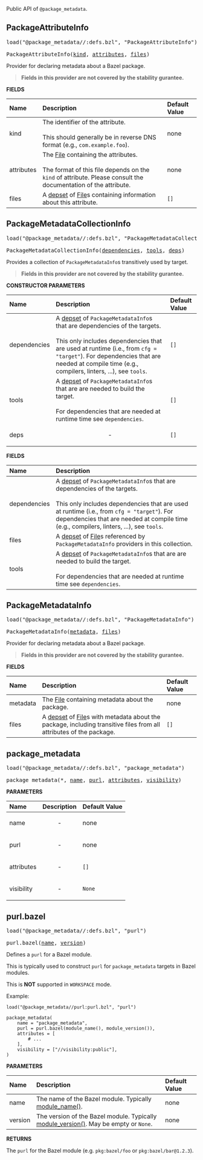 <!-- Generated with Stardoc: http://skydoc.bazel.build -->

Public API of `@package_metadata`.

<a id="PackageAttributeInfo"></a>

## PackageAttributeInfo

<pre>
load("@package_metadata//:defs.bzl", "PackageAttributeInfo")

PackageAttributeInfo(<a href="#PackageAttributeInfo-kind">kind</a>, <a href="#PackageAttributeInfo-attributes">attributes</a>, <a href="#PackageAttributeInfo-files">files</a>)
</pre>

Provider for declaring metadata about a Bazel package.

> **Fields in this provider are not covered by the stability gurantee.**

**FIELDS**

| Name  | Description | Default Value |
| :------------- | :------------- | :------------- |
| <a id="PackageAttributeInfo-kind"></a>kind | The identifier of the attribute.<br><br>This should generally be in reverse DNS format (e.g., `com.example.foo`). | none |
| <a id="PackageAttributeInfo-attributes"></a>attributes | The [File](https://bazel.build/rules/lib/builtins/File) containing the attributes.<br><br>The format of this file depends on the `kind` of attribute. Please consult the documentation of the attribute. | none |
| <a id="PackageAttributeInfo-files"></a>files | A [depset](https://bazel.build/rules/lib/builtins/depset) of [File](https://bazel.build/rules/lib/builtins/File)s containing information about this attribute. | `[]` |


<a id="PackageMetadataCollectionInfo"></a>

## PackageMetadataCollectionInfo

<pre>
load("@package_metadata//:defs.bzl", "PackageMetadataCollectionInfo")

PackageMetadataCollectionInfo(<a href="#PackageMetadataCollectionInfo-_init-dependencies">dependencies</a>, <a href="#PackageMetadataCollectionInfo-_init-tools">tools</a>, <a href="#PackageMetadataCollectionInfo-_init-deps">deps</a>)
</pre>

Provides a collection of `PackageMetadataInfo`s transitively used by target.

> **Fields in this provider are not covered by the stability gurantee.**

**CONSTRUCTOR PARAMETERS**

| Name  | Description | Default Value |
| :------------- | :------------- | :------------- |
| <a id="PackageMetadataCollectionInfo-_init-dependencies"></a>dependencies | A [depset](https://bazel.build/rules/lib/builtins/depset) of `PackageMetadataInfo`s that are dependencies of the targets.<br><br>This only includes dependencies that are used at runtime (i.e., from `cfg = "target"`). For dependencies that are needed at compile time (e.g., compilers, linters, ...), see `tools`. | `[]` |
| <a id="PackageMetadataCollectionInfo-_init-tools"></a>tools | A [depset](https://bazel.build/rules/lib/builtins/depset) of `PackageMetadataInfo`s that are are needed to build the target.<br><br>For dependencies that are needed at runtime time see `dependencies`. | `[]` |
| <a id="PackageMetadataCollectionInfo-_init-deps"></a>deps | <p align="center">-</p> | `[]` |

**FIELDS**

| Name  | Description |
| :------------- | :------------- |
| <a id="PackageMetadataCollectionInfo-dependencies"></a>dependencies |  A [depset](https://bazel.build/rules/lib/builtins/depset) of `PackageMetadataInfo`s that are dependencies of the targets.<br><br>This only includes dependencies that are used at runtime (i.e., from `cfg = "target"`). For dependencies that are needed at compile time (e.g., compilers, linters, ...), see `tools`.    |
| <a id="PackageMetadataCollectionInfo-files"></a>files |  A [depset](https://bazel.build/rules/lib/builtins/depset) of [File](https://bazel.build/rules/lib/builtins/File)s referenced by `PackageMetadataInfo` providers in this collection.    |
| <a id="PackageMetadataCollectionInfo-tools"></a>tools |  A [depset](https://bazel.build/rules/lib/builtins/depset) of `PackageMetadataInfo`s that are are needed to build the target.<br><br>For dependencies that are needed at runtime time see `dependencies`.    |


<a id="PackageMetadataInfo"></a>

## PackageMetadataInfo

<pre>
load("@package_metadata//:defs.bzl", "PackageMetadataInfo")

PackageMetadataInfo(<a href="#PackageMetadataInfo-metadata">metadata</a>, <a href="#PackageMetadataInfo-files">files</a>)
</pre>

Provider for declaring metadata about a Bazel package.

> **Fields in this provider are not covered by the stability gurantee.**

**FIELDS**

| Name  | Description | Default Value |
| :------------- | :------------- | :------------- |
| <a id="PackageMetadataInfo-metadata"></a>metadata | The [File](https://bazel.build/rules/lib/builtins/File) containing metadata about the package. | none |
| <a id="PackageMetadataInfo-files"></a>files | A [depset](https://bazel.build/rules/lib/builtins/depset) of [File](https://bazel.build/rules/lib/builtins/File)s with metadata about the package, including transitive files from all attributes of the package. | `[]` |


<a id="package_metadata"></a>

## package_metadata

<pre>
load("@package_metadata//:defs.bzl", "package_metadata")

package_metadata(*, <a href="#package_metadata-name">name</a>, <a href="#package_metadata-purl">purl</a>, <a href="#package_metadata-attributes">attributes</a>, <a href="#package_metadata-visibility">visibility</a>)
</pre>



**PARAMETERS**


| Name  | Description | Default Value |
| :------------- | :------------- | :------------- |
| <a id="package_metadata-name"></a>name |  <p align="center"> - </p>   |  none |
| <a id="package_metadata-purl"></a>purl |  <p align="center"> - </p>   |  none |
| <a id="package_metadata-attributes"></a>attributes |  <p align="center"> - </p>   |  `[]` |
| <a id="package_metadata-visibility"></a>visibility |  <p align="center"> - </p>   |  `None` |


<a id="purl.bazel"></a>

## purl.bazel

<pre>
load("@package_metadata//:defs.bzl", "purl")

purl.bazel(<a href="#purl.bazel-name">name</a>, <a href="#purl.bazel-version">version</a>)
</pre>

Defines a `purl` for a Bazel module.

This is typically used to construct `purl` for `package_metadata` targets in
Bazel modules.

This is **NOT** supported in `WORKSPACE` mode.

Example:

```starlark
load("@package_metadata//purl:purl.bzl", "purl")

package_metadata(
    name = "package_metadata",
    purl = purl.bazel(module_name(), module_version()),
    attributes = [
        # ...
    ],
    visibility = ["//visibility:public"],
)
```


**PARAMETERS**


| Name  | Description | Default Value |
| :------------- | :------------- | :------------- |
| <a id="purl.bazel-name"></a>name |  The name of the Bazel module. Typically [module_name()](https://bazel.build/rules/lib/globals/build#module_name).   |  none |
| <a id="purl.bazel-version"></a>version |  The version of the Bazel module. Typically [module_version()](https://bazel.build/rules/lib/globals/build#module_version). May be empty or `None`.   |  none |

**RETURNS**

The `purl` for the Bazel module (e.g. `pkg:bazel/foo` or
  `pkg:bazel/bar@1.2.3`).


